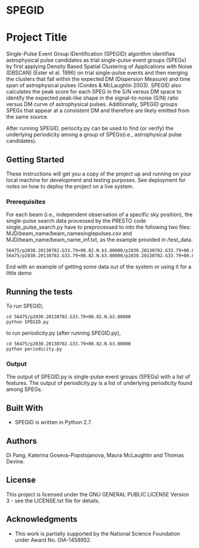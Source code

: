 # SPEGID

# Project Title

Single-Pulse Event Group IDentification (SPEGID) algorithm identifies astrophysical pulse candidates as trial single-pulse event groups (SPEGs) by first applying Density Based Spatial Clustering of Applications with Noise (DBSCAN) (Ester et al. 1996) on trial single-pulse events and then merging the clusters that fall within the expected DM (Dispersion Measure) and time span of astrophysical pulses (Cordes & McLaughlin 2003). SPEGID also calculates the peak score for each SPEG in the S/N versus DM space to identify the expected peak-like shape in the signal-to-noise (S/N) ratio versus DM curve of astrophysical pulses. Additionally, SPEGID groups SPEGs that appear at a consistent DM and therefore are likely emitted from the same source.

After running SPEGID, periocity.py can be used to find (or verify) the underlying periodicity among a group of SPEGs(i.e., astrophysical pulse candidates).

## Getting Started

These instructions will get you a copy of the project up and running on your local machine for development and testing purposes. See deployment for notes on how to deploy the project on a live system.

### Prerequisites

For each beam (i.e., independent observation of a specific sky position), the single-pulse search data processed by the PRESTO code single_pulse_search.py have to preprocessed to into the following two files: MJD/beam_name/beam_namesinglepulses.csv and MJD/beam_name/beam_name_inf.txt, as the example provided in /test_data. 
```
56475/p2030.20130702.G33.79+00.82.N.b3.00000/p2030.20130702.G33.79+00.82.N.b3.00000singlepulses.csv 
56475/p2030.20130702.G33.79+00.82.N.b3.00000/p2030.20130702.G33.79+00.82.N.b3.00000_inf.txt.
```

End with an example of getting some data out of the system or using it for a little demo

## Running the tests
To run SPEGID,
```
cd 56475/p2030.20130702.G33.79+00.82.N.b3.00000
python SPEGID.py
```
to run periodicity.py (after running SPEGID.py),
```
cd 56475/p2030.20130702.G33.79+00.82.N.b3.00000
python periodicity.py
```

### Output

The output of SPEGID.py is single-pulse event groups (SPEGs) with a list of features.
The output of periodicity.py is a list of underlying periodicity found among SPEGs.

## Built With

* SPEGID is written in Python 2.7.

## Authors

Di Pang, Katerina Goseva-Popstojanova, Maura McLaughlin and Thomas Devine.  

## License

This project is licensed under the GNU GENERAL PUBLIC LICENSE Version 3 - see the LICENSE.txt file for details.

## Acknowledgments

* This work is partially supported by the National Science Foundation under Award No. OIA-1458952. 



